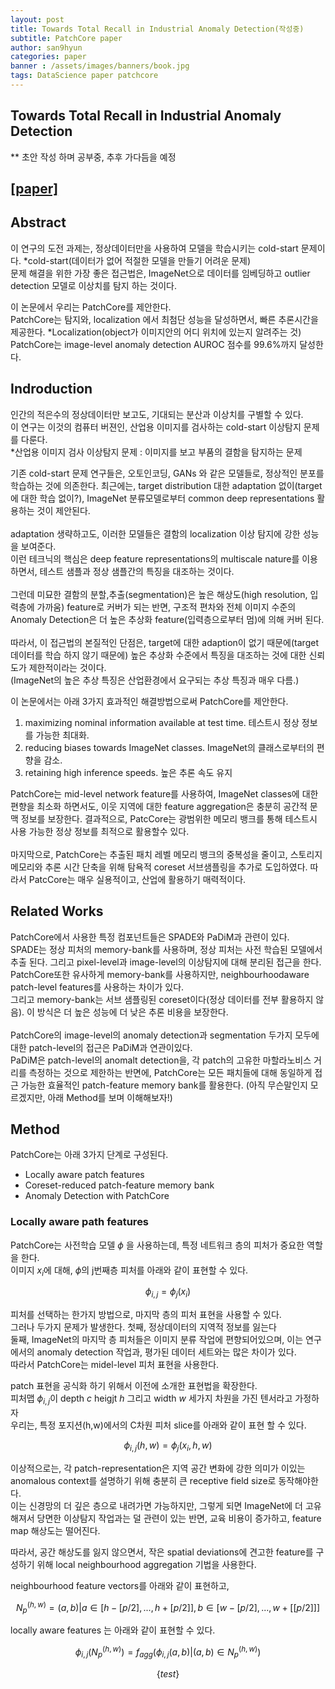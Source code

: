 ```yaml
---
layout: post
title: Towards Total Recall in Industrial Anomaly Detection(작성중)
subtitle: PatchCore paper
author: san9hyun
categories: paper
banner : /assets/images/banners/book.jpg
tags: DataScience paper patchcore
---
```


## Towards Total Recall in Industrial Anomaly Detection

** 초안 작성 하며 공부중, 추후 가다듬을 예정

## [[paper]](https://arxiv.org/abs/2106.08265)


## Abstract

이 연구의 도전 과제는, 정상데이터만을 사용하여 모델을 학습시키는 cold-start 문제이다. *cold-start(데이터가 없어 적절한 모델을 만들기 어려운 문제) <br>
문제 해결을 위한 가장 좋은 접근법은, ImageNet으로 데이터를 임베딩하고 outlier detection 모델로 이상치를 탐지 하는 것이다.<br>

이 논문에서 우리는 PatchCore를 제안한다.<br>
PatchCore는 탐지와, localization 에서 최첨단 성능을 달성하면서, 빠른 추론시간을 제공한다. *Localization(object가 이미지안의 어디 위치에 있는지 알려주는 것) <br>
PatchCore는 image-level anomaly detection AUROC 점수를 99.6%까지 달성한다.

## Indroduction
인간의 적은수의 정상데이터만 보고도, 기대되는 분산과 이상치를  구별할 수 있다. <br>
이 연구는 이것의 컴퓨터 버젼인, 산업용 이미지를 검사하는 cold-start 이상탐지 문제를 다룬다.<br>
*산업용 이미지 검사 이상탐지 문제 : 이미지를 보고 부품의 결함을 탐지하는 문제

기존 cold-start 문제 연구들은, 오토인코딩, GANs 와 같은 모델들로, 정상적인 분포를 학습하는 것에 의존한다.
최근에는, target distribution 대한 adaptation 없이(target에 대한 학습 없이?), ImageNet 분류모델로부터 common deep representations 활용하는 것이 제안된다.<br>
<br>
adaptation 생략하고도, 이러한 모델들은 결함의 localization 이상 탐지에 강한 성능을 보여준다.<br>
이런 테크닉의 핵심은 deep feature representations의 multiscale nature를 이용하면서, 테스트 샘플과 정상 샘플간의 특징을 대조하는 것이다.<br>
<br>
그런데 미묘한 결함의 분할,추출(segmentation)은  높은 해상도(high resolution, 입력층에 가까움) feature로 커버가 되는 반면, 
구조적 편차와 전체 이미지 수준의 Anomaly Detection은 더 높은 추상화 feature(입력층으로부터 멈)에 의해 커버 된다.<br>
<br>
따라서, 이 접근법의 본질적인 단점은, target에 대한 adaption이 없기 때문에(target 데이터를 학습 하지 않기 때문에) 높은 추상화 수준에서 특징을 대조하는 것에 대한 신뢰도가 제한적이라는 것이다.<br>
(ImageNet의 높은 추상 특징은 산업환경에서 요구되는 추상 특징과 매우 다름.)

이 논문에서는 아래 3가지 효과적인 해결방법으로써 PatchCore를 제안한다. <br>
1. maximizing nominal information available at test time. 테스트시 정상 정보를 가능한 최대화.
2. reducing biases towards ImageNet classes. ImageNet의 클래스로부터의 편향을 감소.
3. retaining high inference speeds. 높은 추론 속도 유지

PatchCore는 mid-level network feature를 사용하여, ImageNet classes에 대한 편향을 최소화 하면서도,
이웃 지역에 대한 feature aggregation은 충분히 공간적 문맥 정보를 보장한다.
결과적으로, PatcCore는 광범위한 메모리 뱅크를 통해 테스트시 사용 가능한 정상 정보를 최적으로 활용할수 있다.<br>
<br>
마지막으로, PatchCore는 추출된 패치 레벨 메모리 뱅크의 중복성을 줄이고, 스토리지 메모리와 추론 시간 단축을 위해 탐욕적 coreset 서브샘플링을 추가로 도입하였다.
따라서 PatcCore는 매우 실용적이고, 산업에 활용하기 매력적이다.

## Related Works

PatchCore에서 사용한 특정 컴포넌트들은 SPADE와 PaDiM과 관련이 있다.<br>
SPADE는 정상 피처의 memory-bank를 사용하며, 정상 피처는 사전 학습된 모델에서 추출 된다. 그리고 pixel-level과 image-level의 이상탐지에 대해 분리된 접근을 한다.<br>
PatchCore또한 유사하게 memory-bank를 사용하지만, neighbourhoodaware patch-level features를 사용하는 차이가 있다.<br>
그리고 memory-bank는 서브 샘플링된 coreset이다(정상 데이터를 전부 활용하지 않음). 이 방식은 더 높은 성능에 더 낮은 추론 비용을 보장한다.<br>
<br>
PatchCore의 image-level의 anomaly detection과 segmentation 두가지 모두에 대한 patch-level의 접근은 PaDiM과 연관이있다.<br>
PaDiM은 patch-level의 anomalt detection을, 각 patch의 고유한 마할라노비스 거리를 측정하는 것으로 제한하는 반면에, PatchCore는 모든 패치들에 대해 동일하게 접근 가능한
효율적인 patch-feature memory bank를 활용한다. (아직 무슨말인지 모르겠지만, 아래 Method를 보며 이해해보자!)

## Method

PatchCore는 아래 3가지 단계로 구성된다.<br>
- Locally aware patch features
- Coreset-reduced patch-feature memory bank
- Anomaly Detection with PatchCore

### Locally aware path features

PatchCore는 사전학습 모델 $\phi$ 을 사용하는데, 특정 네트워크 층의 피처가 중요한 역할을 한다.<br>
이미지 $x_i$에 대해, $\phi$의 j번째층 피처를 아래와 같이 표현할 수 있다.<br>

$$ \phi_{i,j} = \phi_j(x_i) $$

피처를 선택하는 한가지 방법으로, 마지막 층의 피처 표현을 사용할 수 있다.<br>
그러나 두가지 문제가 발생한다. 첫째, 정상데이터의 지역적 정보를 잃는다<br>
둘째,  ImageNet의 마지막 층 피처들은 이미지 분류 작업에 편향되어있으며, 이는 연구에서의 anomaly detection 작업과, 평가된 데이터 세트와는 많은 차이가 있다.<br>
따라서 PatchCore는 midel-level 피처 표현을 사용한다.<br>

patch 표현을 공식화 하기 위해서 이전에 소개한 표현법을 확장한다.<br>
피처맵 $\phi_{i,j}$이  depth $c$  heigjt $h$ 그리고 width $w$ 세가지 차원을 가진 텐서라고 가정하자<br>
우리는, 특정 포지션(h,w)에서의 C차원 피처 slice를 아래와 같이 표현 할 수 있다.<br>

$$ \phi_{i,j}(h,w) = \phi_j(x_i,h,w) $$

이상적으로는, 각 patch-representation은 지역 공간 변화에 강한 의미가 이있는 anomalous context를 설명하기 위해 충분히 큰 receptive field size로 동작해야한다.<br>
이는 신경망의 더 깊은 층으로 내려가면 가능하지만, 그렇게 되면 ImageNet에 더 고유해져서 당면한 이상탐지 작업과는 덜 관련이 있는 반면, 교육 비용이 증가하고, feature map 해상도는 떨어진다.<br>

따라서, 공간 해상도를 잃지 않으면서, 작은 spatial deviations에 견고한 feature를 구성하기 위해 local neighbourhood aggregation 기법을 사용한다.<br>

neighbourhood feature vectors를 아래와 같이 표현하고,

$$ N_p^{(h,w)} = {(a,b)|a \in [h - [p/2], ...,h+[p/2]], b \in [w-[p/2], ..., w+[[p/2]]]} $$ 


locally aware features 는 아래와 같이 표현할 수 있다.

$$ \phi_{i,j}(N_p^{(h,w)}) = f_{agg}({\phi_{i,j}(a,b)|(a,b) \in N_p^{(h,w)}} ) $$

$$ \{test\} $$
